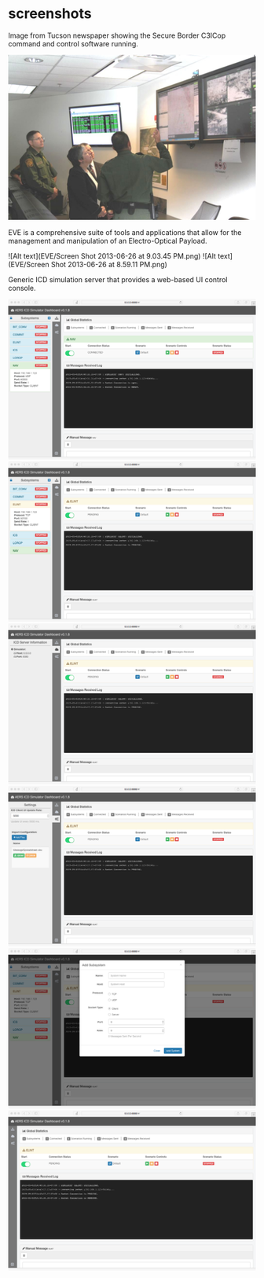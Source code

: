 # screenshots

Image from Tucson newspaper showing the Secure Border C3ICop command and control software running.

![Alt text](C3ICop/02212012nap_5f7_5f1_5fhires.jpg)

EVE is a comprehensive suite of tools and applications that allow for the management and manipulation of an Electro-Optical Payload.

![Alt text](EVE/Screen Shot 2013-06-26 at 9.03.45 PM.png)
![Alt text](EVE/Screen Shot 2013-06-26 at 8.59.11 PM.png)

Generic ICD simulation server that provides a web-based UI control console.

![Alt text](Simulator/Untitled.png)
![Alt text](Simulator/Untitled2.png)
![Alt text](Simulator/Untitled3.png)
![Alt text](Simulator/Untitled4.png)
![Alt text](Simulator/Untitled5.png)
![Alt text](Simulator/Untitled6.png)

